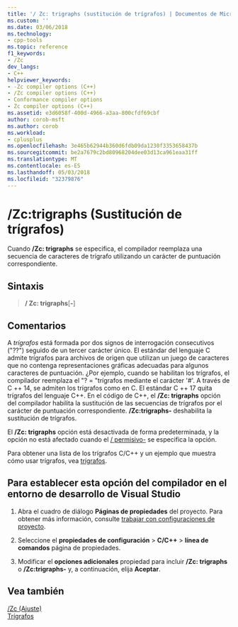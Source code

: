 ```yaml
---
title: '/ Zc: trigraphs (sustitución de trígrafos) | Documentos de Microsoft'
ms.custom: ''
ms.date: 03/06/2018
ms.technology:
- cpp-tools
ms.topic: reference
f1_keywords:
- /Zc
dev_langs:
- C++
helpviewer_keywords:
- -Zc compiler options (C++)
- /Zc compiler options (C++)
- Conformance compiler options
- Zc compiler options (C++)
ms.assetid: e3d6058f-400d-4966-a3aa-800cfdf69cbf
author: corob-msft
ms.author: corob
ms.workload:
- cplusplus
ms.openlocfilehash: 3e465b62944b360d6fdb09da1230f3353658437b
ms.sourcegitcommit: be2a7679c2bd80968204dee03d13ca961eaa31ff
ms.translationtype: MT
ms.contentlocale: es-ES
ms.lasthandoff: 05/03/2018
ms.locfileid: "32379876"
---
```

# <a name="zctrigraphs-trigraphs-substitution"></a>/Zc:trigraphs (Sustitución de trígrafos)

Cuando **/Zc: trigraphs** se especifica, el compilador reemplaza una secuencia de caracteres de trígrafo utilizando un carácter de puntuación correspondiente.

## <a name="syntax"></a>Sintaxis

> **/ Zc: trigraphs**[**-**]  

## <a name="remarks"></a>Comentarios

A *trígrafos* está formada por dos signos de interrogación consecutivos ("??") seguido de un tercer carácter único. El estándar del lenguaje C admite trígrafos para archivos de origen que utilizan un juego de caracteres que no contenga representaciones gráficas adecuadas para algunos caracteres de puntuación. ¿Por ejemplo, cuando se habilitan los trígrafos, el compilador reemplaza el "? = "trígrafos mediante el carácter '#'. A través de C ++ 14, se admiten los trígrafos como en C. El estándar C ++ 17 quita trígrafos del lenguaje C++. En el código de C++, el **/Zc: trigraphs** opción del compilador habilita la sustitución de las secuencias de trígrafos por el carácter de puntuación correspondiente. **/Zc:trigraphs-** deshabilita la sustitución de trígrafos.

El **/Zc: trigraphs** opción está desactivada de forma predeterminada, y la opción no está afectado cuando el [/ permisivo-](permissive-standards-conformance.md) se especifica la opción.

Para obtener una lista de los trígrafos C/C++ y un ejemplo que muestra cómo usar trígrafos, vea [trígrafos](../../c-language/trigraphs.md).

## <a name="to-set-this-compiler-option-in-the-visual-studio-development-environment"></a>Para establecer esta opción del compilador en el entorno de desarrollo de Visual Studio

1. Abra el cuadro de diálogo **Páginas de propiedades** del proyecto. Para obtener más información, consulte [trabajar con configuraciones de proyecto](../../ide/working-with-project-properties.md).

1. Seleccione el **propiedades de configuración** > **C/C++** > **línea de comandos** página de propiedades.

1. Modificar el **opciones adicionales** propiedad para incluir **/Zc: trigraphs** o **/Zc:trigraphs-** y, a continuación, elija **Aceptar**.

## <a name="see-also"></a>Vea también

[/Zc (Ajuste)](../../build/reference/zc-conformance.md)<br/>
[Trígrafos](../../c-language/trigraphs.md)<br/>

